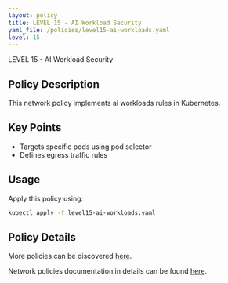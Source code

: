 ```yaml
---
layout: policy
title: LEVEL 15 - AI Workload Security
yaml_file: /policies/level15-ai-workloads.yaml
level: 15
---
```


LEVEL 15 - AI Workload Security

## Policy Description

This network policy implements ai workloads rules in Kubernetes.

## Key Points

- Targets specific pods using pod selector
- Defines egress traffic rules

## Usage

Apply this policy using:
```bash
kubectl apply -f level15-ai-workloads.yaml
```

## Policy Details

More policies can be discovered [here](/k8s-network-policies/).

Network policies documentation in details can be found [here](https://kubernetes.io/docs/concepts/services-networking/network-policies/).
